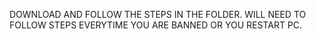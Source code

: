DOWNLOAD AND FOLLOW THE STEPS IN THE FOLDER. WILL NEED TO FOLLOW STEPS EVERYTIME YOU ARE BANNED OR YOU RESTART PC.
